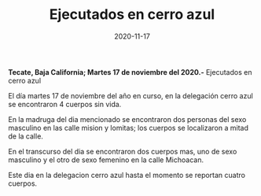 ﻿---
layout: blog
title:  "Ejecutados en cerro azul"
date:   2020-11-17  
categories: tecate
permalink: /:categories/:title:output_ext
image: /img/cnr/
autor: 
---


**Tecate, Baja California;  Martes 17 de noviembre del 2020.-** Ejecutados en cerro azul

El día martes 17 de noviembre del año en curso, en la delegación cerro azul se encontraron 4 cuerpos sin vida.

En la madruga del dia mencionado se encontraron dos personas del sexo masculino en las calle mision y lomitas; los cuerpos se localizaron a mitad de la calle.

En el transcurso del dia se encontraron dos cuerpos mas, uno de sexo masculino y el otro de sexo femenino en la calle Michoacan.

Este dia en la delegacion cerro azul hasta el momento se reportan cuatro cuerpos.
